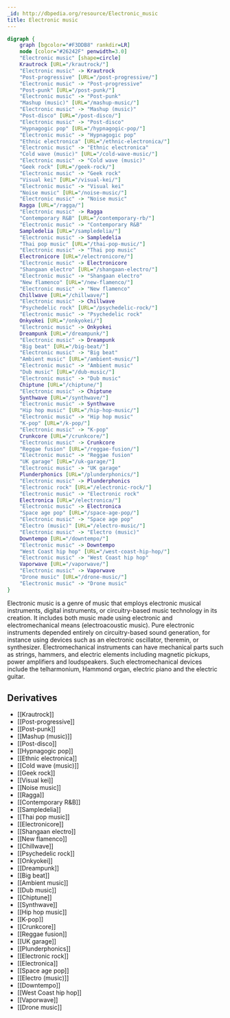 ```yaml
---
_id: http://dbpedia.org/resource/Electronic_music
title: Electronic music
---
```


```dot
digraph {
	graph [bgcolor="#F3DDB8" rankdir=LR]
	node [color="#26242F" penwidth=3.0]
	"Electronic music" [shape=circle]
	Krautrock [URL="/krautrock/"]
	"Electronic music" -> Krautrock
	"Post-progressive" [URL="/post-progressive/"]
	"Electronic music" -> "Post-progressive"
	"Post-punk" [URL="/post-punk/"]
	"Electronic music" -> "Post-punk"
	"Mashup (music)" [URL="/mashup-music/"]
	"Electronic music" -> "Mashup (music)"
	"Post-disco" [URL="/post-disco/"]
	"Electronic music" -> "Post-disco"
	"Hypnagogic pop" [URL="/hypnagogic-pop/"]
	"Electronic music" -> "Hypnagogic pop"
	"Ethnic electronica" [URL="/ethnic-electronica/"]
	"Electronic music" -> "Ethnic electronica"
	"Cold wave (music)" [URL="/cold-wave-music/"]
	"Electronic music" -> "Cold wave (music)"
	"Geek rock" [URL="/geek-rock/"]
	"Electronic music" -> "Geek rock"
	"Visual kei" [URL="/visual-kei/"]
	"Electronic music" -> "Visual kei"
	"Noise music" [URL="/noise-music/"]
	"Electronic music" -> "Noise music"
	Ragga [URL="/ragga/"]
	"Electronic music" -> Ragga
	"Contemporary R&B" [URL="/contemporary-rb/"]
	"Electronic music" -> "Contemporary R&B"
	Sampledelia [URL="/sampledelia/"]
	"Electronic music" -> Sampledelia
	"Thai pop music" [URL="/thai-pop-music/"]
	"Electronic music" -> "Thai pop music"
	Electronicore [URL="/electronicore/"]
	"Electronic music" -> Electronicore
	"Shangaan electro" [URL="/shangaan-electro/"]
	"Electronic music" -> "Shangaan electro"
	"New flamenco" [URL="/new-flamenco/"]
	"Electronic music" -> "New flamenco"
	Chillwave [URL="/chillwave/"]
	"Electronic music" -> Chillwave
	"Psychedelic rock" [URL="/psychedelic-rock/"]
	"Electronic music" -> "Psychedelic rock"
	Onkyokei [URL="/onkyokei/"]
	"Electronic music" -> Onkyokei
	Dreampunk [URL="/dreampunk/"]
	"Electronic music" -> Dreampunk
	"Big beat" [URL="/big-beat/"]
	"Electronic music" -> "Big beat"
	"Ambient music" [URL="/ambient-music/"]
	"Electronic music" -> "Ambient music"
	"Dub music" [URL="/dub-music/"]
	"Electronic music" -> "Dub music"
	Chiptune [URL="/chiptune/"]
	"Electronic music" -> Chiptune
	Synthwave [URL="/synthwave/"]
	"Electronic music" -> Synthwave
	"Hip hop music" [URL="/hip-hop-music/"]
	"Electronic music" -> "Hip hop music"
	"K-pop" [URL="/k-pop/"]
	"Electronic music" -> "K-pop"
	Crunkcore [URL="/crunkcore/"]
	"Electronic music" -> Crunkcore
	"Reggae fusion" [URL="/reggae-fusion/"]
	"Electronic music" -> "Reggae fusion"
	"UK garage" [URL="/uk-garage/"]
	"Electronic music" -> "UK garage"
	Plunderphonics [URL="/plunderphonics/"]
	"Electronic music" -> Plunderphonics
	"Electronic rock" [URL="/electronic-rock/"]
	"Electronic music" -> "Electronic rock"
	Electronica [URL="/electronica/"]
	"Electronic music" -> Electronica
	"Space age pop" [URL="/space-age-pop/"]
	"Electronic music" -> "Space age pop"
	"Electro (music)" [URL="/electro-music/"]
	"Electronic music" -> "Electro (music)"
	Downtempo [URL="/downtempo/"]
	"Electronic music" -> Downtempo
	"West Coast hip hop" [URL="/west-coast-hip-hop/"]
	"Electronic music" -> "West Coast hip hop"
	Vaporwave [URL="/vaporwave/"]
	"Electronic music" -> Vaporwave
	"Drone music" [URL="/drone-music/"]
	"Electronic music" -> "Drone music"
}
```

Electronic music is a genre of music that employs electronic musical instruments, digital instruments, or circuitry-based music technology in its creation. It includes both music made using electronic and electromechanical means (electroacoustic music). Pure electronic instruments depended entirely on circuitry-based sound generation, for instance using devices such as an electronic oscillator, theremin, or synthesizer. Electromechanical instruments can have mechanical parts such as strings, hammers, and electric elements including magnetic pickups, power amplifiers and loudspeakers. Such electromechanical devices include the telharmonium, Hammond organ, electric piano and the electric guitar.

## Derivatives

- [[Krautrock]]
- [[Post-progressive]]
- [[Post-punk]]
- [[Mashup (music)]]
- [[Post-disco]]
- [[Hypnagogic pop]]
- [[Ethnic electronica]]
- [[Cold wave (music)]]
- [[Geek rock]]
- [[Visual kei]]
- [[Noise music]]
- [[Ragga]]
- [[Contemporary R&B]]
- [[Sampledelia]]
- [[Thai pop music]]
- [[Electronicore]]
- [[Shangaan electro]]
- [[New flamenco]]
- [[Chillwave]]
- [[Psychedelic rock]]
- [[Onkyokei]]
- [[Dreampunk]]
- [[Big beat]]
- [[Ambient music]]
- [[Dub music]]
- [[Chiptune]]
- [[Synthwave]]
- [[Hip hop music]]
- [[K-pop]]
- [[Crunkcore]]
- [[Reggae fusion]]
- [[UK garage]]
- [[Plunderphonics]]
- [[Electronic rock]]
- [[Electronica]]
- [[Space age pop]]
- [[Electro (music)]]
- [[Downtempo]]
- [[West Coast hip hop]]
- [[Vaporwave]]
- [[Drone music]]
